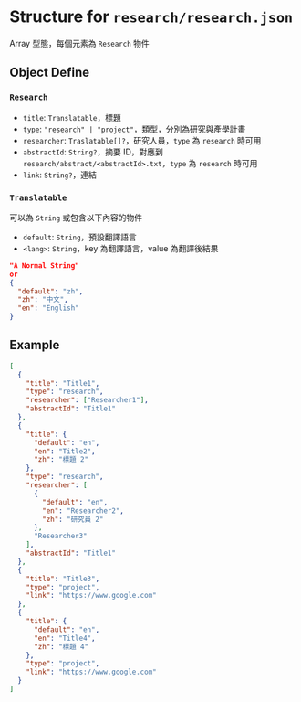 # Structure for `research/research.json`

Array 型態，每個元素為 `Research` 物件

## Object Define

### `Research`

- `title`: `Translatable`，標題
- `type`: `"research" | "project"`，類型，分別為研究與產學計畫
- `researcher`: `Traslatable[]?`，研究人員，`type` 為 `research` 時可用
- `abstractId`: `String?`，摘要 ID，對應到`research/abstract/<abstractId>.txt`，`type` 為 `research` 時可用
- `link`: `String?`，連結

### `Translatable`

可以為 `String` 或包含以下內容的物件

- `default`: `String`，預設翻譯語言
- `<lang>`: `String`，key 為翻譯語言，value 為翻譯後結果

```json
"A Normal String"
or
{
  "default": "zh",
  "zh": "中文",
  "en": "English"
}
```

## Example

```json
[
  {
    "title": "Title1",
    "type": "research",
    "researcher": ["Researcher1"],
    "abstractId": "Title1"
  },
  {
    "title": {
      "default": "en",
      "en": "Title2",
      "zh": "標題 2"
    },
    "type": "research",
    "researcher": [
      {
        "default": "en",
        "en": "Researcher2",
        "zh": "研究員 2"
      },
      "Researcher3"
    ],
    "abstractId": "Title1"
  },
  {
    "title": "Title3",
    "type": "project",
    "link": "https://www.google.com"
  },
  {
    "title": {
      "default": "en",
      "en": "Title4",
      "zh": "標題 4"
    },
    "type": "project",
    "link": "https://www.google.com"
  }
]
```
